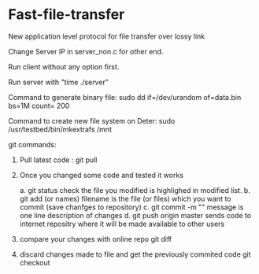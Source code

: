 Fast-file-transfer
==================

New application level protocol for file transfer over lossy link


Change Server IP in server_non.c for other end.

Run client without any option first.

Run server with "time ./server"


Command to generate binary file: sudo dd if=/dev/urandom of=data.bin bs=1M count= 200

Command to create new file system on Deter: sudo /usr/testbed/bin/mkextrafs /mnt

















git commands:

1. Pull latest code : git pull

2. Once you changed some code and tested it works

	a. git status 
	check the file you modified is highlighed in modified list.
	b. git add <filename> (or names)
	filename is the file (or files) which you want to commit (save chanfges to repository)
	c. git commit -m "<message>"
	message is one line description of changes
	d. git push origin master
	sends code to internet repositry where it will be made available to other users

3. compare your changes with online repo
	git diff

4. discard changes made to file and get the previously commited code 
	git checkout <filename>

	

